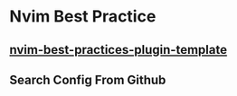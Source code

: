 # Nvim Best Practice

## [nvim-best-practices-plugin-template](https://github.com/ColinKennedy/nvim-best-practices-plugin-template?tab=readme-ov-file)
## Search Config From Github
